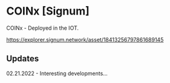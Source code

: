 # COINx [Signum]

COINx - Deployed in the IOT.

https://explorer.signum.network/asset/18413256797861689145

Updates
--
02.21.2022 - Interesting developments...



    


        


